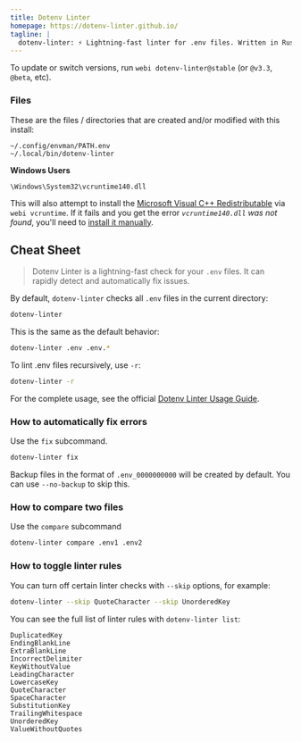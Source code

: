 ```yaml
---
title: Dotenv Linter
homepage: https://dotenv-linter.github.io/
tagline: |
  dotenv-linter: ⚡️ Lightning-fast linter for .env files. Written in Rust 🦀
---
```


To update or switch versions, run `webi dotenv-linter@stable` (or `@v3.3`,
`@beta`, etc).

### Files

These are the files / directories that are created and/or modified with this
install:

```text
~/.config/envman/PATH.env
~/.local/bin/dotenv-linter
```

**Windows Users**

```text
\Windows\System32\vcruntime140.dll
```

This will also attempt to install the
[Microsoft Visual C++ Redistributable](/vcruntime) via `webi vcruntime`. If it
fails and you get the error _`vcruntime140.dll` was not found_, you'll need to
[install it manually](https://learn.microsoft.com/en-US/cpp/windows/latest-supported-vc-redist?view=msvc-170).

## Cheat Sheet

> Dotenv Linter is a lightning-fast check for your `.env` files. It can rapidly
> detect and automatically fix issues.

By default, `dotenv-linter` checks all `.env` files in the current directory:

```sh
dotenv-linter
```

This is the same as the default behavior:

```sh
dotenv-linter .env .env.*
```

To lint .env files recursively, use `-r`:

```sh
dotenv-linter -r
```

For the complete usage, see the official
[Dotenv Linter Usage Guide](https://dotenv-linter.github.io/#/usage).

### How to automatically fix errors

Use the `fix` subcommand.

```sh
dotenv-linter fix
```

Backup files in the format of `.env_0000000000` will be created by default. You
can use `--no-backup` to skip this.

### How to compare two files

Use the `compare` subcommand

```sh
dotenv-linter compare .env1 .env2
```

### How to toggle linter rules

You can turn off certain linter checks with `--skip` options, for example:

```sh
dotenv-linter --skip QuoteCharacter --skip UnorderedKey
```

You can see the full list of linter rules with `dotenv-linter list`:

```text
DuplicatedKey
EndingBlankLine
ExtraBlankLine
IncorrectDelimiter
KeyWithoutValue
LeadingCharacter
LowercaseKey
QuoteCharacter
SpaceCharacter
SubstitutionKey
TrailingWhitespace
UnorderedKey
ValueWithoutQuotes
```
